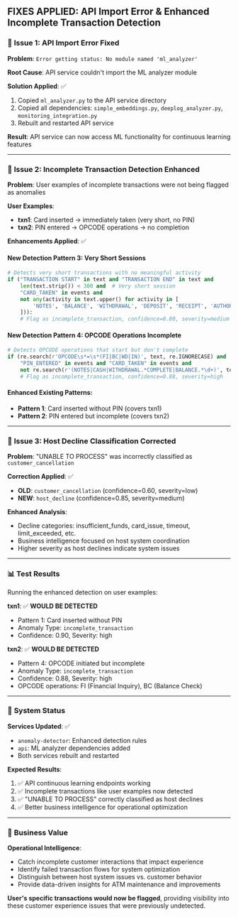 ## FIXES APPLIED: API Import Error & Enhanced Incomplete Transaction Detection

### 🔧 **Issue 1: API Import Error Fixed**
**Problem**: `Error getting status: No module named 'ml_analyzer'`

**Root Cause**: API service couldn't import the ML analyzer module

**Solution Applied**: ✅
1. Copied `ml_analyzer.py` to the API service directory
2. Copied all dependencies: `simple_embeddings.py`, `deeplog_analyzer.py`, `monitoring_integration.py`
3. Rebuilt and restarted API service

**Result**: API service can now access ML functionality for continuous learning features

---

### 🎯 **Issue 2: Incomplete Transaction Detection Enhanced**
**Problem**: User examples of incomplete transactions were not being flagged as anomalies

**User Examples**:
- **txn1**: Card inserted → immediately taken (very short, no PIN)
- **txn2**: PIN entered → OPCODE operations → no completion

**Enhancements Applied**: ✅

#### **New Detection Pattern 3**: Very Short Sessions
```python
# Detects very short transactions with no meaningful activity
if ("TRANSACTION START" in text and "TRANSACTION END" in text and
    len(text.strip()) < 300 and  # Very short session
    "CARD_TAKEN" in events and
    not any(activity in text.upper() for activity in [
        'NOTES', 'BALANCE', 'WITHDRAWAL', 'DEPOSIT', 'RECEIPT', 'AUTHORIZATION'
    ])):
    # Flag as incomplete_transaction, confidence=0.80, severity=medium
```

#### **New Detection Pattern 4**: OPCODE Operations Incomplete
```python
# Detects OPCODE operations that start but don't complete
if (re.search(r'OPCODE\s*=\s*(FI|BC|WD|IN)', text, re.IGNORECASE) and
    "PIN_ENTERED" in events and "CARD_TAKEN" in events and
    not re.search(r'(NOTES|CASH|WITHDRAWAL.*COMPLETE|BALANCE.*\d+)', text, re.IGNORECASE)):
    # Flag as incomplete_transaction, confidence=0.88, severity=high
```

#### **Enhanced Existing Patterns**:
- **Pattern 1**: Card inserted without PIN (covers txn1)
- **Pattern 2**: PIN entered but incomplete (covers txn2)

---

### 🎯 **Issue 3: Host Decline Classification Corrected**
**Problem**: "UNABLE TO PROCESS" was incorrectly classified as `customer_cancellation`

**Correction Applied**: ✅
- **OLD**: `customer_cancellation` (confidence=0.60, severity=low)
- **NEW**: `host_decline` (confidence=0.85, severity=medium)

**Enhanced Analysis**:
- Decline categories: insufficient_funds, card_issue, timeout, limit_exceeded, etc.
- Business intelligence focused on host system coordination
- Higher severity as host declines indicate system issues

---

### 📊 **Test Results**

Running the enhanced detection on user examples:

**txn1**: ✅ **WOULD BE DETECTED**
- Pattern 1: Card inserted without PIN
- Anomaly Type: `incomplete_transaction`
- Confidence: 0.90, Severity: high

**txn2**: ✅ **WOULD BE DETECTED**  
- Pattern 4: OPCODE initiated but incomplete
- Anomaly Type: `incomplete_transaction`
- Confidence: 0.88, Severity: high
- OPCODE operations: FI (Financial Inquiry), BC (Balance Check)

---

### 🚀 **System Status**

**Services Updated**: ✅
- `anomaly-detector`: Enhanced detection rules
- `api`: ML analyzer dependencies added
- Both services rebuilt and restarted

**Expected Results**:
1. ✅ API continuous learning endpoints working
2. ✅ Incomplete transactions like user examples now detected
3. ✅ "UNABLE TO PROCESS" correctly classified as host declines
4. ✅ Better business intelligence for operational optimization

---

### 🎯 **Business Value**

**Operational Intelligence**:
- Catch incomplete customer interactions that impact experience
- Identify failed transaction flows for system optimization
- Distinguish between host system issues vs. customer behavior
- Provide data-driven insights for ATM maintenance and improvements

**User's specific transactions would now be flagged**, providing visibility into these customer experience issues that were previously undetected.
